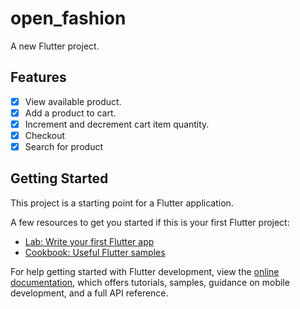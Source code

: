 # open_fashion

A new Flutter project.

## Features

- [x] View available product.
- [x] Add a product to cart.
- [x] Increment and decrement cart item quantity.
- [x] Checkout 
- [x] Search for product

## Getting Started

This project is a starting point for a Flutter application.

A few resources to get you started if this is your first Flutter project:

- [Lab: Write your first Flutter app](https://docs.flutter.dev/get-started/codelab)
- [Cookbook: Useful Flutter samples](https://docs.flutter.dev/cookbook)

For help getting started with Flutter development, view the
[online documentation](https://docs.flutter.dev/), which offers tutorials,
samples, guidance on mobile development, and a full API reference.

